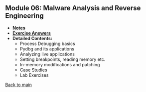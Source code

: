 ## Module 06: Malware Analysis and Reverse Engineering

- **[Notes](notes.md)**
- **[Exercise Answers](exercises/README.md)**
- **Detailed Contents:**
  - Process Debugging basics
  - Pydbg and its applications
  - Analyzing live applications
  - Setting breakpoints, reading memory etc.
  - In-memory modifications and patching
  - Case Studies
  - Lab Exercises

[Back to main](https://github.com/rot0xd/SecurityTube-Python-Scripting-Expert/blob/master/README.md)

